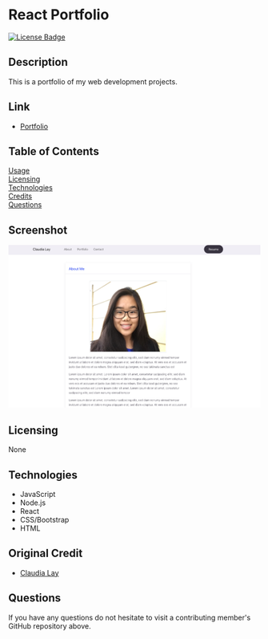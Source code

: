 # React Portfolio
[![License Badge](https://img.shields.io/badge/license-None-red)](#)

## Description  
This is a portfolio of my web development projects.

## Link 
- [Portfolio](https://polar-oasis-28299.herokuapp.com/) 

## Table of Contents
[Usage](#Usage)  
[Licensing](#Licensing)    
[Technologies](#Technologies)  
[Credits](#Credits)  
[Questions](#Questions)

## Screenshot
![Portfolio Screenshot](/public/assets/img/portfolio-screenshot.png)

## Licensing  
None  

## Technologies 
  - JavaScript
  - Node.js
  - React
  - CSS/Bootstrap
  - HTML

## Original Credit
  - [Claudia Lay](https://github.com/layc41) 

## Questions  
If you have any questions do not hesitate to visit a contributing member's GitHub repository above.
